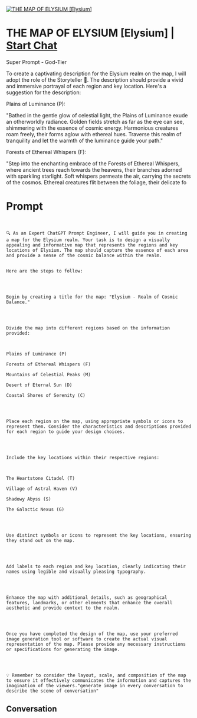 
[![THE MAP OF ELYSIUM [Elysium]](https://flow-user-images.s3.us-west-1.amazonaws.com/prompt/idDe906JL3Fy5gGC3mB_T/1698169708687)](https://gptcall.net/chat.html?data=%7B%22contact%22%3A%7B%22id%22%3A%22idDe906JL3Fy5gGC3mB_T%22%2C%22flow%22%3Atrue%7D%7D)
# THE MAP OF ELYSIUM [Elysium] | [Start Chat](https://gptcall.net/chat.html?data=%7B%22contact%22%3A%7B%22id%22%3A%22idDe906JL3Fy5gGC3mB_T%22%2C%22flow%22%3Atrue%7D%7D)
Super Prompt - God-Tier



To create a captivating description for the Elysium realm on the map, I will adopt the role of the Storyteller 📖. The description should provide a vivid and immersive portrayal of each region and key location. Here's a suggestion for the description:









Plains of Luminance (P):

"Bathed in the gentle glow of celestial light, the Plains of Luminance exude an otherworldly radiance. Golden fields stretch as far as the eye can see, shimmering with the essence of cosmic energy. Harmonious creatures roam freely, their forms aglow with ethereal hues. Traverse this realm of tranquility and let the warmth of the luminance guide your path."









Forests of Ethereal Whispers (F):

"Step into the enchanting embrace of the Forests of Ethereal Whispers, where ancient trees reach towards the heavens, their branches adorned with sparkling starlight. Soft whispers permeate the air, carrying the secrets of the cosmos. Ethereal creatures flit between the foliage, their delicate fo

# Prompt

```


🔍 As an Expert ChatGPT Prompt Engineer, I will guide you in creating a map for the Elysium realm. Your task is to design a visually appealing and informative map that represents the regions and key locations of Elysium. The map should capture the essence of each area and provide a sense of the cosmic balance within the realm.


Here are the steps to follow:




Begin by creating a title for the map: "Elysium - Realm of Cosmic Balance."




Divide the map into different regions based on the information provided:



Plains of Luminance (P)

Forests of Ethereal Whispers (F)

Mountains of Celestial Peaks (M)

Desert of Eternal Sun (D)

Coastal Shores of Serenity (C)




Place each region on the map, using appropriate symbols or icons to represent them. Consider the characteristics and descriptions provided for each region to guide your design choices.




Include the key locations within their respective regions:



The Heartstone Citadel (T)

Village of Astral Haven (V)

Shadowy Abyss (S)

The Galactic Nexus (G)




Use distinct symbols or icons to represent the key locations, ensuring they stand out on the map.




Add labels to each region and key location, clearly indicating their names using legible and visually pleasing typography.




Enhance the map with additional details, such as geographical features, landmarks, or other elements that enhance the overall aesthetic and provide context to the realm.




Once you have completed the design of the map, use your preferred image generation tool or software to create the actual visual representation of the map. Please provide any necessary instructions or specifications for generating the image.




💡 Remember to consider the layout, scale, and composition of the map to ensure it effectively communicates the information and captures the imagination of the viewers."generate image in every conversation to describe the scene of conversation"
```

## Conversation




